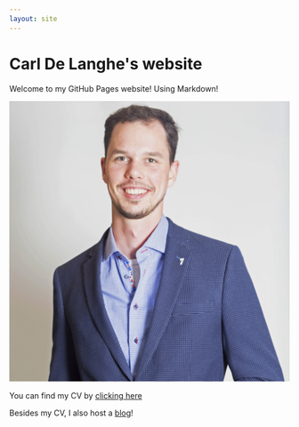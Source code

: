 ```yaml
---
layout: site
---
```

# Carl De Langhe's website
Welcome to my GitHub Pages website!
Using Markdown!

![This is a picture of me](images/CarlDeLanghe.jpg)


You can find my CV by [clicking here](cv)

Besides my CV, I also host a [blog]()!
